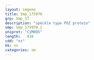 ```yaml
---
layout: smgene
title: Smp_175970
grp: Smp_17
description: "speckle type POZ protein"
smp: Smp_175970.1
uniprot: "C1M0Q5"
length:   438
cdd: "ns"
kk: ns
categories: sm
---
```

